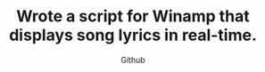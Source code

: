 ---
title: "Napisałem skrypt do wyświetlania tekstu odtwarzanych piosenek w real-time."
title: "Wrote a script for Winamp that displays song lyrics in real-time."
subtitle: "Github"
github: "https://github.com/asdfMaciej/winamp-tekstowo"
weight: 13
---